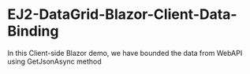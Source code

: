 # EJ2-DataGrid-Blazor-Client-Data-Binding
In this Client-side Blazor demo, we have bounded the data from WebAPI using GetJsonAsync method   
